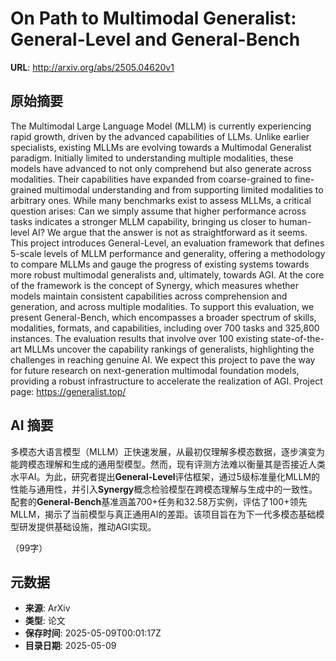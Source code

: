 # On Path to Multimodal Generalist: General-Level and General-Bench

**URL**: http://arxiv.org/abs/2505.04620v1

## 原始摘要

The Multimodal Large Language Model (MLLM) is currently experiencing rapid
growth, driven by the advanced capabilities of LLMs. Unlike earlier
specialists, existing MLLMs are evolving towards a Multimodal Generalist
paradigm. Initially limited to understanding multiple modalities, these models
have advanced to not only comprehend but also generate across modalities. Their
capabilities have expanded from coarse-grained to fine-grained multimodal
understanding and from supporting limited modalities to arbitrary ones. While
many benchmarks exist to assess MLLMs, a critical question arises: Can we
simply assume that higher performance across tasks indicates a stronger MLLM
capability, bringing us closer to human-level AI? We argue that the answer is
not as straightforward as it seems. This project introduces General-Level, an
evaluation framework that defines 5-scale levels of MLLM performance and
generality, offering a methodology to compare MLLMs and gauge the progress of
existing systems towards more robust multimodal generalists and, ultimately,
towards AGI. At the core of the framework is the concept of Synergy, which
measures whether models maintain consistent capabilities across comprehension
and generation, and across multiple modalities. To support this evaluation, we
present General-Bench, which encompasses a broader spectrum of skills,
modalities, formats, and capabilities, including over 700 tasks and 325,800
instances. The evaluation results that involve over 100 existing
state-of-the-art MLLMs uncover the capability rankings of generalists,
highlighting the challenges in reaching genuine AI. We expect this project to
pave the way for future research on next-generation multimodal foundation
models, providing a robust infrastructure to accelerate the realization of AGI.
Project page: https://generalist.top/


## AI 摘要

多模态大语言模型（MLLM）正快速发展，从最初仅理解多模态数据，逐步演变为能跨模态理解和生成的通用型模型。然而，现有评测方法难以衡量其是否接近人类水平AI。为此，研究者提出**General-Level**评估框架，通过5级标准量化MLLM的性能与通用性，并引入**Synergy**概念检验模型在跨模态理解与生成中的一致性。配套的**General-Bench**基准涵盖700+任务和32.58万实例，评估了100+领先MLLM，揭示了当前模型与真正通用AI的差距。该项目旨在为下一代多模态基础模型研发提供基础设施，推动AGI实现。  

（99字）

## 元数据

- **来源**: ArXiv
- **类型**: 论文
- **保存时间**: 2025-05-09T00:01:17Z
- **目录日期**: 2025-05-09
